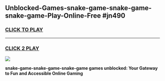 
## Unblocked-Games-snake-game-snake-game-snake-game-Play-Online-Free #jn490
<h3>
<a href="https://us.freeplayer.one?title=snake-game-snake-game-snake-game&ref=10M">CLICK TO PLAY</a></h3>
<hr>

<h3>
<a href="https://us.freeplayer.one?title=snake-game-snake-game-snake-game&ref=10M">CLICK 2 PLAY</a>
  
</h3>

<a href="https://us.freeplayer.one?title=snake-game-snake-game-snake-game&ref=10M"><img src="https://clearcache.store/games.png"></a>


**snake-game-snake-game-snake-game games unblocked: Your Gateway to Fun and Accessible Online Gaming**
